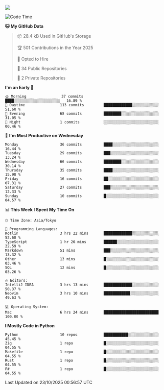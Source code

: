 ![](https://komarev.com/ghpvc/?username=kitagawa-hr)

<!--START_SECTION:waka-->
![Code Time](http://img.shields.io/badge/Code%20Time-1%2C707%20hrs%2059%20mins-blue)

**🐱 My GitHub Data** 

> 📦 28.4 kB Used in GitHub's Storage 
 > 
> 🏆 501 Contributions in the Year 2025
 > 
> 💼 Opted to Hire
 > 
> 📜 34 Public Repositories 
 > 
> 🔑 2 Private Repositories 
 > 
**I'm an Early 🐤** 

```text
🌞 Morning                37 commits          ████░░░░░░░░░░░░░░░░░░░░░   16.89 % 
🌆 Daytime                113 commits         █████████████░░░░░░░░░░░░   51.60 % 
🌃 Evening                68 commits          ████████░░░░░░░░░░░░░░░░░   31.05 % 
🌙 Night                  1 commits           ░░░░░░░░░░░░░░░░░░░░░░░░░   00.46 % 
```
📅 **I'm Most Productive on Wednesday** 

```text
Monday                   36 commits          ████░░░░░░░░░░░░░░░░░░░░░   16.44 % 
Tuesday                  29 commits          ███░░░░░░░░░░░░░░░░░░░░░░   13.24 % 
Wednesday                66 commits          ████████░░░░░░░░░░░░░░░░░   30.14 % 
Thursday                 35 commits          ████░░░░░░░░░░░░░░░░░░░░░   15.98 % 
Friday                   16 commits          ██░░░░░░░░░░░░░░░░░░░░░░░   07.31 % 
Saturday                 27 commits          ███░░░░░░░░░░░░░░░░░░░░░░   12.33 % 
Sunday                   10 commits          █░░░░░░░░░░░░░░░░░░░░░░░░   04.57 % 
```


📊 **This Week I Spent My Time On** 

```text
🕑︎ Time Zone: Asia/Tokyo

💬 Programming Languages: 
Kotlin                   3 hrs 22 mins       █████████████░░░░░░░░░░░░   52.68 % 
TypeScript               1 hr 26 mins        ██████░░░░░░░░░░░░░░░░░░░   22.59 % 
Markdown                 51 mins             ███░░░░░░░░░░░░░░░░░░░░░░   13.32 % 
Other                    13 mins             █░░░░░░░░░░░░░░░░░░░░░░░░   03.46 % 
SQL                      12 mins             █░░░░░░░░░░░░░░░░░░░░░░░░   03.26 % 

🔥 Editors: 
IntelliJ IDEA            3 hrs 13 mins       █████████████░░░░░░░░░░░░   50.37 % 
Neovim                   3 hrs 10 mins       ████████████░░░░░░░░░░░░░   49.63 % 

💻 Operating System: 
Mac                      6 hrs 24 mins       █████████████████████████   100.00 % 
```

**I Mostly Code in Python** 

```text
Python                   10 repos            ███████████░░░░░░░░░░░░░░   45.45 % 
Zig                      1 repo              █░░░░░░░░░░░░░░░░░░░░░░░░   04.55 % 
Makefile                 1 repo              █░░░░░░░░░░░░░░░░░░░░░░░░   04.55 % 
Rust                     1 repo              █░░░░░░░░░░░░░░░░░░░░░░░░   04.55 % 
F#                       1 repo              █░░░░░░░░░░░░░░░░░░░░░░░░   04.55 % 
```




 Last Updated on 23/10/2025 00:56:57 UTC
<!--END_SECTION:waka-->
